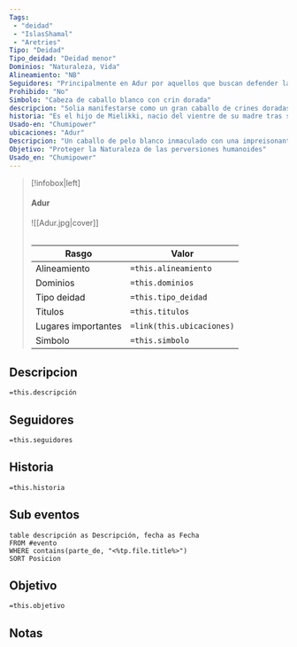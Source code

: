 ```yaml
---
Tags:
 - "deidad"
 - "IslasShamal"
 - "Aretries"
Tipo: "Deidad"
Tipo_deidad: "Deidad menor"
Dominios: "Naturaleza, Vida"
Alineamiento: "NB"
Seguidores: "Principalmente en Adur por aquellos que buscan defender la naturaleza."
Prohibido: "No"
Simbolo: "Cabeza de caballo blanco con crin dorada"
descripcion: "Solia manifestarse como un gran caballo de crines doradas"
historia: "Es el hijo de Mielikki, nacio del vientre de su madre tras ser asesinada por su antiguo caballero Hazduul"
Usado-en: "Chumipower"
ubicaciones: "Adur"
Descripcion: "Un caballo de pelo blanco inmaculado con una impreisonante crin de color dorado"
Objetivo: "Proteger la Naturaleza de las perversiones humanoides"
Usado_en: "Chumipower"
---
```

  > [!infobox|left]
>  #### Adur
> ![[Adur.jpg|cover]]
> ######   
> |Rasgo | Valor |
> | --- | --- |
> | Alineamiento | `=this.alineamiento`|
> | Dominios | `=this.dominios` |
> | Tipo deidad | `=this.tipo_deidad` |
> | Titulos | `=this.titulos` |
>  | Lugares  importantes| `=link(this.ubicaciones)` |
> |Simbolo| `=this.simbolo`|

## Descripcion
  `=this.descripción`

## Seguidores
  `=this.seguidores`
  
## Historia
  `=this.historia`
## Sub eventos
```dataview
table descripción as Descripción, fecha as Fecha
FROM #evento
WHERE contains(parte_de, "<%tp.file.title%>")
SORT Posicion
```
## Objetivo
   `=this.objetivo`

## Notas